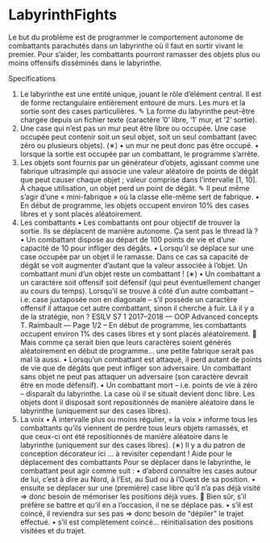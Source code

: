 # LabyrinthFights
Le but du problème est de programmer le comportement autonome de combattants parachutés
dans un labyrinthe où il faut en sortir vivant le premier. Pour s’aider, les combattants pourront
ramasser des objets plus ou moins offensifs disséminés dans le labyrinthe.

Specifications
1. Le labyrinthe est une entité unique, jouant le rôle d’élément central. Il est de forme
rectangulaire entièrement entouré de murs. Les murs et la sortie sont des cases particulières.
✎ La forme du labyrinthe peut-être chargée depuis un fichier texte (caractère ’0’ libre,
’1’ mur, et ’2’ sortie).
2. Une case qui n’est pas un mur peut être libre ou occupée. Une case occupée peut contenir
soit un seul objet, soit un seul combattant (avec zéro ou plusieurs objets). (∗)
• un mur ne peut donc pas être occupé.
• lorsque la sortie est occupée par un combattant, le programme s’arrête.
3. Les objets sont fournis par un générateur d’objets, agissant comme une fabrique ultrasimple
qui associe une valeur aléatoire de points de dégât que peut causer chaque objet ;
valeur comprise dans l’intervalle [1, 10].
À chaque utilisation, un objet perd un point de dégât.
✎ Il peut même s’agir d’une « mini-fabrique » où la classe elle-même sert de fabrique.
• En début de programme, les objets occupent environ 10% des cases libres et y sont
placés aléatoirement.
4. Les combattants
• Les combattants ont pour objectif de trouver la sortie. Ils se déplacent de manière
autonome. Ça sent pas le thread là ?
• Un combattant dispose au départ de 100 points de vie et d’une capacité de 10 pour
infliger des dégâts.
• Lorsqu’il se déplace sur une case occupée par un objet il le ramasse. Dans ce cas
sa capacité de dégât se voit augmenter d’autant que la valeur associée à l’objet. Un
combattant muni d’un objet reste un combattant ! (∗)
• Un combattant a un caractère soit offensif soit défensif (qui peut éventuellement
changer au cours du temps). Lorsqu’il se trouve à côté d’un autre combattant – i.e.
case juxtaposée non en diagonale – s’il possède un caractère offensif il attaque cet autre
combattant, sinon il cherche à fuir. Là il y a de la stratégie, non ?
ESILV S7 1 2017–2018 — OOP Advanced concepts T. Raimbault — Page 1/2
– En début de programme, les combattants occupent environ 1% des cases libres et
y sont placés aléatoirement.
 Mais comme ça serait bien que leurs caractères soient générés aléatoirement en
début de programme... une petite fabrique serait pas mal là aussi.
• Lorsqu’un combattant est attaqué, il perd autant de points de vie que de dégâts que
peut infliger son adversaire.
Un combattant sans objet ne peut pas attaquer un adversaire (son caractère devrait
être en mode défensif).
• Un combattant mort – i.e. points de vie à zéro – disparaît du labyrinthe. La case où il
se situait devient donc libre. Les objets dont il disposait sont repositionnés de manière
aléatoire dans le labyrinthe (uniquement sur des cases libres).
5. La voix
• À intervalle plus ou moins régulier, « la voix » informe tous les combattants qu’ils
viennent de perdre tous leurs objets ramassés, et que ceux-ci ont été repositionnés de
manière aléatoire dans le labyrinthe (uniquement sur des cases libres).
(∗) Il y a du patron de conception décorateur ici ... à revisiter cependant !
Aide pour le déplacement des combattants
Pour se déplacer dans le labyrinthe, le combattant peut agir comme suit :
• d’abord connaître les cases autour de lui, c’est à dire au Nord, à l’Est, au Sud ou à l’Ouest
de sa position.
• ensuite se déplacer sur une (première) case libre qu’il n’a pas déjà visité ⇒ donc besoin de
mémoriser les positions déjà vues.
 Bien sûr, s’il préfère se battre et qu’il en a l’occasion, il ne se déplace pas.
• s’il est coincé, il reviendra sur ses pas ⇒ donc besoin de “dépiler” le trajet effectué.
• s’il est complètement coincé... réinitialisation des positions visitées et du trajet.
